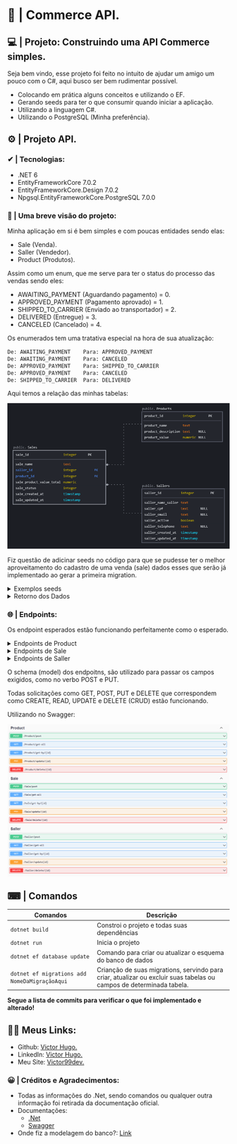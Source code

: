 # 🛒 | Commerce API.

## 💻 | Projeto: Construindo uma API Commerce simples.

Seja bem vindo, esse projeto foi feito no intuito de ajudar um amigo um pouco com o C#, aqui busco ser bem rudimentar possível.

- Colocando em prática alguns conceitos e utilizando o EF.
- Gerando seeds para ter o que consumir quando iniciar a aplicação.
- Utilizando a linguagem C#.
- Utilizando o PostgreSQL (Minha preferência).

## ⚙ | Projeto API.

### ✔ | Tecnologias:
- .NET 6
- EntityFrameworkCore 7.0.2
- EntityFrameworkCore.Design 7.0.2
- Npgsql.EntityFrameworkCore.PostgreSQL 7.0.0

### 📁 | Uma breve visão do projeto:
Minha aplicação em si é bem simples e com poucas entidades sendo elas:
- Sale (Venda).
- Saller (Vendedor).
- Product (Produtos).

Assim como um enum, que me serve para ter o status do processo das vendas sendo eles:

- AWAITING_PAYMENT (Aguardando pagamento) = 0.
- APPROVED_PAYMENT (Pagamento aprovado) = 1.
- SHIPPED_TO_CARRIER (Enviado ao transportador) = 2.
- DELIVERED (Entregue) = 3.
- CANCELED (Cancelado) = 4.

Os enumerados tem uma tratativa especial na hora de sua atualização:

    De: AWAITING_PAYMENT    Para: APPROVED_PAYMENT
    De: AWAITING_PAYMENT    Para: CANCELED
    De: APPROVED_PAYMENT    Para: SHIPPED_TO_CARRIER
    De: APPROVED_PAYMENT    Para: CANCELED
    De: SHIPPED_TO_CARRIER  Para: DELIVERED


Aqui temos a relação das minhas tabelas:

![preview1 img](/docs/img/preview01.png)

Fiz questão de adicinar seeds no código para que se pudesse ter o melhor aproveitamento do cadastro de uma venda (sale) dados esses que serão já implementado ao gerar a primeira migration.

<details><summary>Exemplos seeds</summary>
<p>

Ex 01:
```cs
protected override void OnModelCreating(ModelBuilder modelBuilder)
        {
            modelBuilder.Entity<Product>().HasData(
                new Product
                {
                    ProductId = 1,
                    Name = "Carne Bovina",
                    Description = "Carne Bovina para Churrasco",
                    Value = 12
                }
        }
```
</p>
<p>

Ex: 02
```cs
protected override void OnModelCreating(ModelBuilder modelBuilder)
        {
            modelBuilder.Entity<Saller>().HasData(
                new Saller
                {
                    SallerId = 1,
                    NameSaller = "Person",
                    Cpf = "000.000.000-00",
                    Email = "string",
                    Active = true,
                    Telephone = "0000000-0000",
                    CreatedAt = DateTime.UtcNow,
                    UpdatedAt = DateTime.UtcNow
                },
        }

```
</p>
</details>

<details><summary>Retorno dos Dados</summary>
<p>

Ex 01:
```json
{
  "productId": 1,
  "name": "Carne Bovina",
  "description": "Carne Bovina para Churrasco",
  "value": 12
}
```
</p>

<p>

Ex: 02
```json
{
  "sallerId": 1,
  "nameSaller": "Person",
  "cpf": "000.000.000-00",
  "email": "string",
  "active": true,
  "telephone": "0000000-0000",
  "createdAt": "2023-01-19T23:36:10.623175Z",
  "updatedAt": "2023-01-19T23:36:10.623175Z"
}
```
</p>
</details>

### 🌐 | Endpoints:
Os endpoint esperados estão funcionando perfeitamente como o esperado.

<details><summary>Endpoints de Product</summary>
<p>

| Verbo  | Endpoint                | Parâmetro | Body           |
|--------|-------------------------|-----------|----------------|
| POST   | /Product/post/          | N/A       | Schema Product |
| GET    | /Product/get-all/       | N/A       | N/A            |
| GET    | /Product/get-by/{id}    | id        | N/A            |
| PUT    | /Product/update/{id}    | id        | Schema Product |
| DELETE | /Product/delete/{id}    | id        | N/A            |

</p>
</details>

<details><summary>Endpoints de Sale</summary>
<p>

| Verbo  | Endpoint                | Parâmetro | Body          |
|--------|-------------------------|-----------|---------------|
| POST   | /Sale/post/             | N/A       | Schema Sale   |
| GET    | /Sale/get-all/          | N/A       | N/A           |
| GET    | /Sale/get-by/{id}       | id        | N/A           |
| PUT    | /Sale/update/{id}       | id        | N/A           |
| DELETE | /Sale/delete/{id}       | id        | N/A           |

</p>
</details>

<details><summary>Endpoints de Saller</summary>
<p>

| Verbo  | Endpoint                | Parâmetro | Body          |
|--------|-------------------------|-----------|---------------|
| POST   | /Saller/post/           | N/A       | Schema Saller |
| GET    | /Saller/get-all/        | N/A       | N/A           |
| GET    | /Saller/get-by/{id}     | id        | N/A           |
| PUT    | /Saller/update/{id}     | id        | Schema Saller |
| DELETE | /Saller/delete/{id}     | id        | N/A           |

</p>
</details>

O schema (model) dos endpoitns, são utilizado para passar os campos exigidos, como no verbo POST e PUT.

Todas solicitações como GET, POST, PUT e DELETE que correspondem como CREATE, READ, UPDATE e DELETE (CRUD) estão funcionando.

Utilizando no Swagger:

![preview1 img](/docs/img/preview02.png)

## ⌨ | Comandos

| **Comandos**                                   |                                              **Descrição**|
|------------------------------------------------|------------------------------------------------------------|
|                                  `dotnet build`|                Constroi o projeto e todas suas dependências|
|                                    `dotnet run`|                                            Inicia o projeto|
|                     `dotnet ef database update`| Comando para criar ou atualizar o esquema do banco de dados|
|   `dotnet ef migrations add NomeDaMigraçãoAqui`| Crianção de suas migrations, servindo para criar, atualizar ou excluir suas tabelas ou campos de determinada tabela.|

<b>Segue a lista de commits para verificar o que foi implementado e alterado!</b>

## 👩‍💻 Meus Links:

- Github: [Victor Hugo.](https://github.com/torugo99)
- LinkedIn: [Victor Hugo.](https://www.linkedin.com/in/victor-hugo99/)
- Meu Site: [Victor99dev.](http://victor99dev.site/)

### 😀 | Créditos e Agradecimentos:
- Todas as informações do .Net, sendo comandos ou qualquer outra informação foi retirada da documentação oficial.
- Documentações: 
    - [.Net](https://learn.microsoft.com/pt-br/dotnet/)
    - [Swagger](https://learn.microsoft.com/en-us/aspnet/core/tutorials/web-api-help-pages-using-swagger?view=aspnetcore-7.0)
- Onde fiz a modelagem do banco?: [Link](https://app.sqldbm.com/#)
